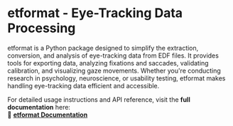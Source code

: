 # etformat - Eye-Tracking Data Processing

etformat is a Python package designed to simplify the extraction, conversion, and analysis of eye-tracking data from EDF files. It provides tools for exporting data, analyzing fixations and saccades, validating calibration, and visualizing gaze movements. Whether you're conducting research in psychology, neuroscience, or usability testing, etformat makes handling eye-tracking data efficient and accessible.

For detailed usage instructions and API reference, visit the **full documentation** here:  
📖 **[etformat Documentation](https://ahsankhodami.github.io/etformat/)**  
